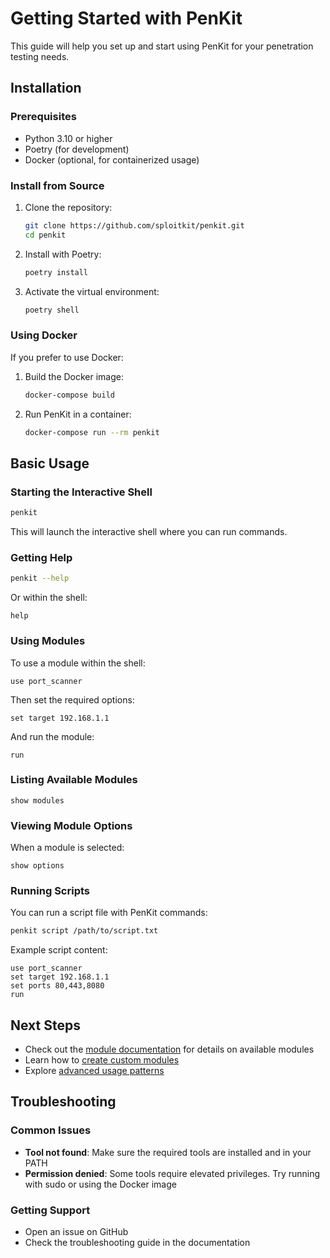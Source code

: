 # Getting Started with PenKit

This guide will help you set up and start using PenKit for your penetration testing needs.

## Installation

### Prerequisites

- Python 3.10 or higher
- Poetry (for development)
- Docker (optional, for containerized usage)

### Install from Source

1. Clone the repository:
   ```bash
   git clone https://github.com/sploitkit/penkit.git
   cd penkit
   ```

2. Install with Poetry:
   ```bash
   poetry install
   ```

3. Activate the virtual environment:
   ```bash
   poetry shell
   ```

### Using Docker

If you prefer to use Docker:

1. Build the Docker image:
   ```bash
   docker-compose build
   ```

2. Run PenKit in a container:
   ```bash
   docker-compose run --rm penkit
   ```

## Basic Usage

### Starting the Interactive Shell

```bash
penkit
```

This will launch the interactive shell where you can run commands.

### Getting Help

```bash
penkit --help
```

Or within the shell:

```
help
```

### Using Modules

To use a module within the shell:

```
use port_scanner
```

Then set the required options:

```
set target 192.168.1.1
```

And run the module:

```
run
```

### Listing Available Modules

```
show modules
```

### Viewing Module Options

When a module is selected:

```
show options
```

### Running Scripts

You can run a script file with PenKit commands:

```bash
penkit script /path/to/script.txt
```

Example script content:
```
use port_scanner
set target 192.168.1.1
set ports 80,443,8080
run
```

## Next Steps

- Check out the [module documentation](./modules.md) for details on available modules
- Learn how to [create custom modules](./custom_modules.md)
- Explore [advanced usage patterns](./advanced_usage.md)

## Troubleshooting

### Common Issues

- **Tool not found**: Make sure the required tools are installed and in your PATH
- **Permission denied**: Some tools require elevated privileges. Try running with sudo or using the Docker image

### Getting Support

- Open an issue on GitHub
- Check the troubleshooting guide in the documentation
